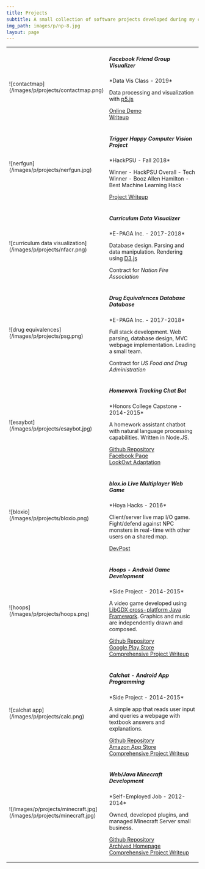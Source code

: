 ```yaml
---
title: Projects
subtitle: A small collection of software projects developed during my college and high school, and some middle school days.
img_path: images/p/np-8.jpg
layout: page
---
```


<table>
<tr>
<td markdown="1">
![contactmap](/images/p/projects/contactmap.png)
</td>

<td markdown="1">
<h5>Facebook Friend Group Visualizer</h5>
*Data Vis Class - 2019*

Data processing and visualization with [p5.js](https://p5js.org/)

<i class="fa fa-link"></i> [Online Demo](https://esaych.github.io/contactmap/start.htm) <br />
<i class="fa fa-link"></i> [Writeup](https://docs.google.com/document/d/1hjDYG9APFly3I8TdRnMLVpGuVXkstlM9oY8bNUgCjmQ/edit#heading=h.ss7uiorzqhxj)

</td>
</tr>

<tr>
<td markdown="1">
![nerfgun](/images/p/projects/nerfgun.jpg)
</td>

<td markdown="1">
<h5>Trigger Happy Computer Vision Project</h5>
*HackPSU - Fall 2018*

<i class="fas fa-award"></i> Winner - HackPSU Overall - Tech <br />
<i class="fas fa-award"></i> Winner - Booz Allen Hamilton - Best Machine Learning Hack

<i class="fa fa-link"></i> [Project Writeup](https://devpost.com/software/trigger-happy)

</td>
</tr>

<tr>
<td markdown="1">
![curriculum data visualization](/images/p/projects/nfacr.png)
</td>
<td markdown="1">
<h5>Curriculum Data Visualizer</h5>
*E-PAGA Inc. - 2017-2018*

Database design. Parsing and data manipulation. Rendering using [D3.js](https://d3js.org/)

<i class="fa fa-suitcase"></i> Contract for _Nation Fire Association_

</td>
</tr>

<tr>
<td markdown="1">
![drug equivalences](/images/p/projects/psg.png)
</td>
<td markdown="1">
<h5>Drug Equivalences Database Database</h5>
*E-PAGA Inc. - 2017-2018*

Full stack development. Web parsing, database design, MVC webpage implementation. Leading a small team.

<i class="fa fa-suitcase"></i> Contract for _US Food and Drug Administration_

</td>
</tr>

<tr>
<td markdown="1">
![esaybot](/images/p/projects/esaybot.jpg)
</td>
<td markdown="1">
<h5>Homework Tracking Chat Bot</h5>
*Honors College Capstone - 2014-2015*

A homework assistant chatbot with natural language processing capabilities. Written in Node.JS.

<i class="fa fa-link"></i> [Github Repository](https://github.com/Esaych/EsayBot) <br />
<i class="fa fa-link"></i> [Facebook Page](https://facebook.com/esaybot) <br />
<i class="fa fa-link"></i> [LookOwt Adaptation](https://devpost.com/software/lookowt)

</td>
</tr>

<tr>
<td markdown="1">
![bloxio](/images/p/projects/bloxio.png)
</td>
<td markdown="1">
<h5>blox.io Live Multiplayer Web Game</h5>
*Hoya Hacks - 2016*

Client/server live map I/O game. Fight/defend against NPC monsters in real-time with other users on a shared map.

<i class="fa fa-link"></i> [DevPost](https://devpost.com/software/blox-io)

</td>
</tr>

<tr>
<td markdown="1">
![hoops](/images/p/projects/hoops.png)
</td>
<td markdown="1">
<h5>Hoops - Android Game Development</h5>
*Side Project - 2014-2015*

A video game developed using [LibGDX cross-platform Java Framework](https://libgdx.com/). Graphics and music are independently drawn and composed.

<i class="fa fa-link"></i> [Github Repository](https://github.com/Esaych/EsayBot) <br />
<i class="fa fa-link"></i> [Google Play Store](https://facebook.com/esaybot) <br />
<i class="fa fa-link"></i> [Comprehensive Project Writeup](https://esaych.github.io/writeups/hoops.pdf)

</td>
</tr>

<tr>
<td markdown="1">
![calchat app](/images/p/projects/calc.png)
</td>
<td markdown="1">
<h5>Calchat - Android App Programming</h5>
*Side Project - 2014-2015*

A simple app that reads user input and queries a webpage with textbook answers and explanations.

<i class="fa fa-link"></i> [Github Repository](https://github.com/09wakharet/CalcChat) <br />
<i class="fa fa-link"></i> [Amazon App Store](https://www.amazon.com/Snow-Day-Inc-Calc/dp/B00V2OTOUK) <br />
<i class="fa fa-link"></i> [Comprehensive Project Writeup](https://esaych.github.io/writeups/calcchat.pdf)

</td>
</tr>

<tr>
<td markdown="1">
![/images/p/projects/minecraft.jpg](/images/p/projects/minecraft.jpg)
</td>
<td markdown="1">

<h5>Web/Java Minecraft Development</h5>
*Self-Employed Job - 2012-2014*

Owned, developed plugins, and managed Minecraft Server small business.

<i class="fa fa-link"></i> [Github Repository](https://github.com/Esaych/DDCustomPlugin) <br />
<i class="fa fa-link"></i> [Archived Homepage](https://web.archive.org/web/20140103193247/http://diamonddominion.net/) <br />
<i class="fa fa-link"></i> [Comprehensive Project Writeup](https://esaych.github.io/writeups/diamonddominion.pdf)

</td>
</tr>

</table>

<style>

td:first-child {  
  width: 40%;
}

div.post-content img {
    width:80%;
    margin-right:15%;
    margin-top:10%;
    border-style: solid; 
    border-color: gray; 
    border-width: 1px;
}

</style>
